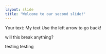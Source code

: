 ```yaml
---
layout: slide
title: "Welcome to our second slide!"
---
```

Your text: My text
Use the left arrow to go back!

will this break anything?

testing
testing

